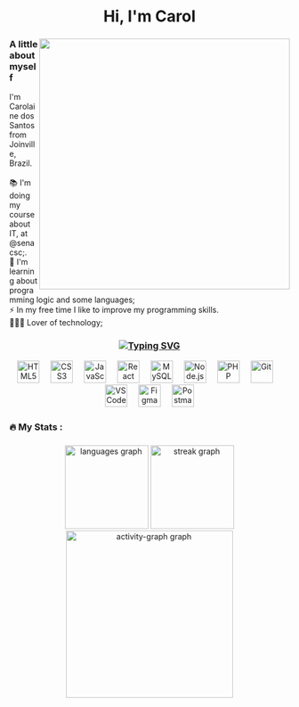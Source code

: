 <h1 align="center">Hi, I'm Carol </h1>

###

<img align="right" src="https://github.com/Anmol-Baranwal/Cool-GIFs-For-GitHub/assets/74038190/f5d2d866-d25c-4873-8d82-425d2c62fc2e" height="450" width="450">

<h3 align="left"> A little about myself</h3>


<p align="left">I'm Carolaine dos Santos from Joinville, Brazil.<br><br> 📚 I'm doing my course about IT, at @senacsc;.<br>🌱 I'm learning about programming logic and some languages;<br>⚡ In my free time I like to improve my programming skills.<br> 👩🏻‍💻 Lover of technology;</p>


### 

<h3 align="center"><a href="https://git.io/typing-svg"><img src="https://readme-typing-svg.demolab.com?font=.=500&size=28&pause=0&duration=10000&color=E85C0D&center=true&width=700&lines= Languages and Tools under study; Languages and Tools under study" alt="Typing SVG" /></a></h3>


<div align="center">
    <img src="https://skillicons.dev/icons?i=html" width="40" height="40" alt="HTML5" />
    <img width="12" />
    <img src="https://skillicons.dev/icons?i=css" width="40" height="40" alt="CSS3" />
    <img width="12" />
    <img src="https://cdn.jsdelivr.net/gh/devicons/devicon/icons/javascript/javascript-original.svg" height="40" alt="JavaScript" />
    <img width="12" />
    <img src="https://cdn.jsdelivr.net/gh/devicons/devicon/icons/react/react-original.svg" height="40" alt="React" />
    <img width="12" />
    <img src="https://cdn.jsdelivr.net/gh/devicons/devicon/icons/mysql/mysql-original.svg" height="40" alt="MySQL" />
    <img width="12" />
    <img src="https://skillicons.dev/icons?i=nodejs" width="40" height="40" alt="Node.js" />
    <img width="12" />
    <img src="https://skillicons.dev/icons?i=php" width="40" height="40" alt="PHP" />
    <img width="12" />
    <img src="https://www.vectorlogo.zone/logos/git-scm/git-scm-icon.svg" alt="Git" width="40" height="40"/>
    <img width="12" />
    <img src="https://cdn.jsdelivr.net/gh/devicons/devicon/icons/vscode/vscode-original.svg" width="40" height="40" alt="VSCode" />
    <img width="12" />
    <img src="https://cdn.jsdelivr.net/gh/devicons/devicon/icons/figma/figma-original.svg" height="40" alt="Figma" />
    <img width="12" />
    <img title="Postman" src="https://www.vectorlogo.zone/logos/getpostman/getpostman-icon.svg" alt="Postman" width="40" height="40"/>
</div>


<h3 align="left">🔥   My Stats :</h3>

###

<div align="center">
  <img src="https://github-readme-stats.vercel.app/api/top-langs?username=carolainesantos&locale=en&hide_title=false&layout=compact&card_width=320&langs_count=5&theme=solarized-light&hide_border=false&text_color=A28B55&title_color=FF9100&icon_color=A28B55&order=2" height="150" alt="languages graph" />
  <img src="https://streak-stats.demolab.com?user=carolainesantos&locale=en&mode=daily&theme=solarized-light&hide_border=false&border_radius=5&currStreakLabel=A28B55&sideLabels=914F1E&dates=914F1E&ring=FF9100&fire=FF9100&stroke=FF9100&currStreakNum=FF9100&sideNums=FF9100&order=3" height="150" alt="streak graph" />
  <img src="https://github-readme-activity-graph.vercel.app/graph?username=carolainesantos&radius=16&theme=nightowl&area=true&order=5&bg_color=green&point=green&hide_border=true&hide_title=true" height="300" alt="activity-graph graph"  />
</div>

###
